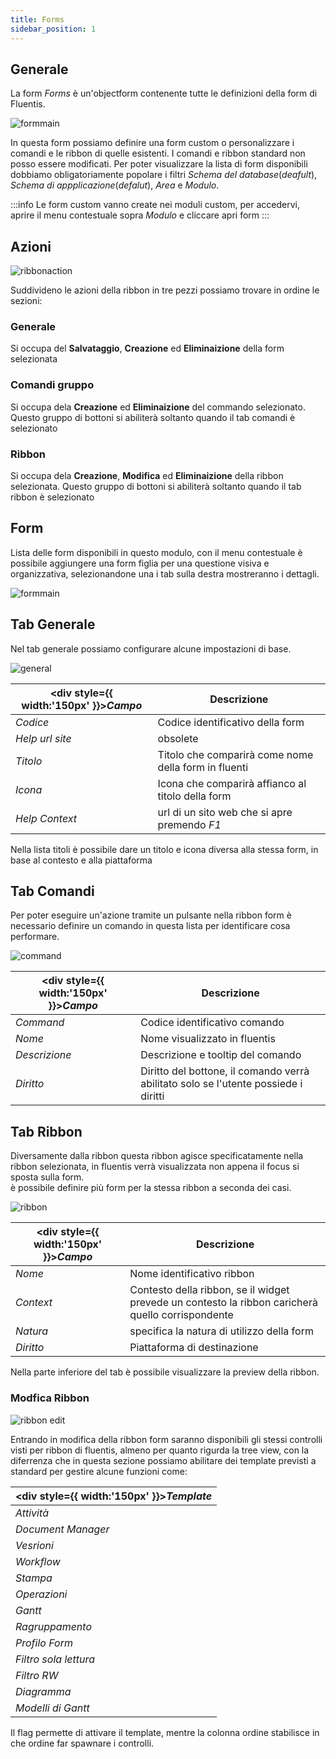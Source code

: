 ```yaml
---
title: Forms
sidebar_position: 1
---
```


## Generale

La form _Forms_ è un'objectform contenente tutte le definizioni della form di Fluentis.<br/>

![formmain](/img/fluentis/forms/forms/form-main.png)

In questa form possiamo definire una form custom o personalizzare i comandi e le ribbon di quelle esistenti. I comandi e ribbon standard non posso essere modificati.
Per poter visualizzare la lista di form disponibili dobbiamo obligatoriamente popolare i filtri *Schema del database*(_deafult_), *Schema di appplicazione*(_defalut_), *Area* e *Modulo*.

:::info
Le form custom vanno create nei moduli custom, per accedervi, aprire il menu contestuale sopra *Modulo* e cliccare apri form
:::

## Azioni

![ribbonaction](/img/fluentis/forms/forms/ribbonaction.png)

Suddivideno le azioni della ribbon in tre pezzi possiamo trovare in ordine le sezioni:
### Generale
Si occupa del **Salvataggio**, **Creazione** ed **Eliminaizione** della form selezionata
### Comandi gruppo
Si occupa dela **Creazione** ed **Eliminaizione** del commando selezionato. Questo gruppo di bottoni si abiliterà soltanto quando il tab comandi è selezionato
### Ribbon
Si occupa dela **Creazione**, **Modifica** ed **Eliminaizione** della ribbon selezionata. Questo gruppo di bottoni si abiliterà soltanto quando il tab ribbon è selezionato

## Form

Lista delle form disponibili in questo modulo, con il menu contestuale è possibile aggiungere una form figlia per una questione visiva e organizzativa, selezionandone una i tab sulla destra mostreranno i dettagli.

![formmain](/img/fluentis/forms/forms/form-main2.png)

## Tab Generale

Nel tab generale possiamo configurare alcune impostazioni di base.<br/>

![general](/img/fluentis/forms/forms/form-general.png)

| <div style={{ width:'150px' }}>***Campo*** </div> | Descrizione |
| -----------------------------------------|-------------------------------------------------------------|            
| _Codice_    |   Codice identificativo della form  |
| _Help url site_    |  obsolete |
| _Titolo_    |  Titolo che comparirà come nome della form in fluenti   |
| _Icona_    |  Icona che comparirà affianco al titolo della form   |
| _Help Context_    |   url di un sito web che si apre premendo _F1_    |

Nella lista titoli è possibile dare un titolo e icona diversa alla stessa form, in base al contesto e alla piattaforma 

## Tab Comandi

Per poter eseguire un'azione tramite un pulsante nella ribbon form è necessario definire un comando in questa lista per identificare cosa performare.

![command](/img/fluentis/forms/forms/form-command.png)

| <div style={{ width:'150px' }}>***Campo*** </div> | Descrizione |
| -----------------------------------------|-------------------------------------------------------------|            
| _Command_    |   Codice identificativo comando  |
| _Nome_    |  Nome visualizzato in fluentis |
| _Descrizione_    |  Descrizione e tooltip del comando   |
| _Diritto_    |  Diritto del bottone, il comando verrà abilitato solo se l'utente possiede i diritti   |

## Tab Ribbon

Diversamente dalla ribbon questa ribbon agisce specificatamente nella ribbon selezionata, in fluentis verrà visualizzata non appena il focus si sposta sulla form.<br/>
è possibile definire più form per la stessa ribbon a seconda dei casi.

![ribbon](/img/fluentis/forms/forms/form-ribbon.png)

| <div style={{ width:'150px' }}>***Campo*** </div> | Descrizione |
| -----------------------------------------|-------------------------------------------------------------|            
| _Nome_    |   Nome identificativo ribbon  |
| _Context_    |  Contesto della ribbon, se il widget prevede un contesto la ribbon caricherà quello corrispondente |
| _Natura_    |  specifica la natura di utilizzo della form   |
| _Diritto_    |  Piattaforma di destinazione    |

Nella parte inferiore del tab è possibile visualizzare la preview della ribbon.

### Modfica Ribbon

![ribbon edit](/img/fluentis/forms/forms/form-ribbon-edit.png)

Entrando in modifica della ribbon form saranno disponibili gli stessi controlli visti per ribbon di fluentis, almeno per quanto rigurda la tree view, con la diferrenza che in questa sezione possiamo abilitare dei template previsti a standard per gestire alcune funzioni come:

| <div style={{ width:'150px' }}>***Template*** </div> |
| -----------------------------------------|         
| _Attività_    |  
| _Document Manager_    |
| _Vesrioni_    | 
| _Workflow_    | 
| _Stampa_    |  
| _Operazioni_    |  
| _Gantt_    |  
| _Ragruppamento_    |  
| _Profilo Form_    |  
| _Filtro sola lettura_    |
| _Filtro RW_    |  
| _Diagramma_    |  
| _Modelli di Gantt_    |  

Il flag permette di attivare il template, mentre la colonna ordine stabilisce in che ordine far spawnare i controlli.